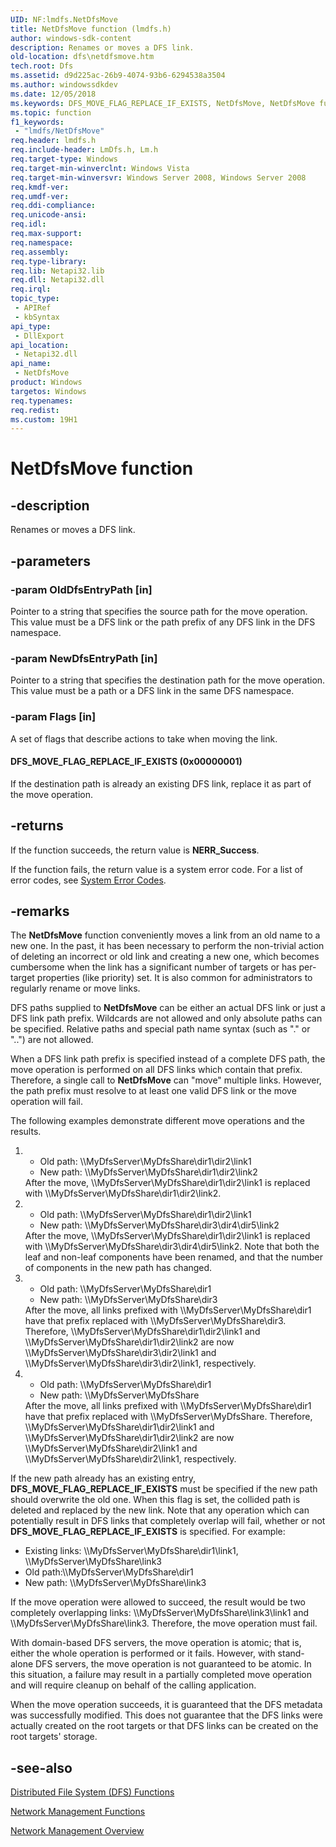 ```yaml
---
UID: NF:lmdfs.NetDfsMove
title: NetDfsMove function (lmdfs.h)
author: windows-sdk-content
description: Renames or moves a DFS link.
old-location: dfs\netdfsmove.htm
tech.root: Dfs
ms.assetid: d9d225ac-26b9-4074-93b6-6294538a3504
ms.author: windowssdkdev
ms.date: 12/05/2018
ms.keywords: DFS_MOVE_FLAG_REPLACE_IF_EXISTS, NetDfsMove, NetDfsMove function [Distributed File System], dfs.netdfsmove, fs.netdfsmove, lmdfs/NetDfsMove, netmgmt.netdfsmove
ms.topic: function
f1_keywords: 
 - "lmdfs/NetDfsMove"
req.header: lmdfs.h
req.include-header: LmDfs.h, Lm.h
req.target-type: Windows
req.target-min-winverclnt: Windows Vista
req.target-min-winversvr: Windows Server 2008, Windows Server 2008
req.kmdf-ver: 
req.umdf-ver: 
req.ddi-compliance: 
req.unicode-ansi: 
req.idl: 
req.max-support: 
req.namespace: 
req.assembly: 
req.type-library: 
req.lib: Netapi32.lib
req.dll: Netapi32.dll
req.irql: 
topic_type:
 - APIRef
 - kbSyntax
api_type:
 - DllExport
api_location:
 - Netapi32.dll
api_name:
 - NetDfsMove
product: Windows
targetos: Windows
req.typenames: 
req.redist: 
ms.custom: 19H1
---
```


# NetDfsMove function


## -description


Renames or moves a DFS link.


## -parameters




### -param OldDfsEntryPath [in]

Pointer to a string that specifies the source path for the move operation. This value must be a DFS link or 
     the path prefix of any DFS link in the DFS namespace.


### -param NewDfsEntryPath [in]

Pointer to a string that specifies the destination path for the move operation. This value must be a path or 
     a DFS link in the same DFS namespace.


### -param Flags [in]

A set of flags that describe actions to take when moving the link.



#### DFS_MOVE_FLAG_REPLACE_IF_EXISTS (0x00000001)

If the destination path is already an existing DFS link, replace it as part of the move operation.


## -returns



If the function succeeds, the return value is <b>NERR_Success</b>.

If the function fails, the return value is a system error code. For a list of error codes, see 
       <a href="https://docs.microsoft.com/windows/desktop/Debug/system-error-codes">System Error Codes</a>.




## -remarks



The <b>NetDfsMove</b> function conveniently moves a link from an 
     old name to a new one. In the past, it has been necessary to perform the non-trivial action of deleting an 
     incorrect or old link and creating a new one, which becomes cumbersome when the link has a significant number of 
     targets or has per-target properties (like priority) set. It is also common for administrators to regularly 
     rename or move links.

DFS paths supplied to <b>NetDfsMove</b> can be either an actual 
     DFS link or just a DFS link path prefix. Wildcards are not allowed and only absolute paths can be specified. 
     Relative paths and special path name syntax (such as "." or "..") are not allowed.

When a DFS link path prefix is specified instead of a complete DFS path, the move operation is performed on all 
     DFS links which contain that prefix. Therefore, a single call to 
     <b>NetDfsMove</b> can "move" multiple links. However, the path 
     prefix must resolve to at least one valid DFS link or the move operation will fail.

The following examples demonstrate different move operations and the results.

<ol>
<li>
<ul>
<li>Old path: \\MyDfsServer\MyDfsShare\dir1\dir2\link1</li>
<li>New path: \\MyDfsServer\MyDfsShare\dir1\dir2\link2</li>
</ul>
After the move, \\MyDfsServer\MyDfsShare\dir1\dir2\link1 is replaced with 
       \\MyDfsServer\MyDfsShare\dir1\dir2\link2.

</li>
<li>
<ul>
<li>Old path: \\MyDfsServer\MyDfsShare\dir1\dir2\link1</li>
<li>New path: \\MyDfsServer\MyDfsShare\dir3\dir4\dir5\link2</li>
</ul>
After the move, \\MyDfsServer\MyDfsShare\dir1\dir2\link1 is replaced with 
       \\MyDfsServer\MyDfsShare\dir3\dir4\dir5\link2. Note that both the leaf and non-leaf components 
       have been renamed, and that the number of components in the new path has changed.

</li>
<li>
<ul>
<li>Old path: \\MyDfsServer\MyDfsShare\dir1</li>
<li>New path: \\MyDfsServer\MyDfsShare\dir3</li>
</ul>
After the move, all links prefixed with \\MyDfsServer\MyDfsShare\dir1 have that prefix replaced 
       with \\MyDfsServer\MyDfsShare\dir3. Therefore, 
       \\MyDfsServer\MyDfsShare\dir1\dir2\link1 and \\MyDfsServer\MyDfsShare\dir1\dir2\link2 
       are now \\MyDfsServer\MyDfsShare\dir3\dir2\link1 and 
       \\MyDfsServer\MyDfsShare\dir3\dir2\link1, respectively.

</li>
<li>
<ul>
<li>Old path: \\MyDfsServer\MyDfsShare\dir1</li>
<li>New path: \\MyDfsServer\MyDfsShare</li>
</ul>
After the move, all links prefixed with \\MyDfsServer\MyDfsShare\dir1 have that prefix replaced 
       with \\MyDfsServer\MyDfsShare. Therefore, \\MyDfsServer\MyDfsShare\dir1\dir2\link1 
       and \\MyDfsServer\MyDfsShare\dir1\dir2\link2 are now 
       \\MyDfsServer\MyDfsShare\dir2\link1 and \\MyDfsServer\MyDfsShare\dir2\link1, 
       respectively.

</li>
</ol>
If the new path already has an existing entry, <b>DFS_MOVE_FLAG_REPLACE_IF_EXISTS</b> must 
     be specified if the new path should overwrite the old one. When this flag is set, the collided path is deleted 
     and replaced by the new link. Note that any operation which can potentially result in DFS links that completely 
     overlap will fail, whether or not <b>DFS_MOVE_FLAG_REPLACE_IF_EXISTS</b> is specified. For 
     example:

<ul>
<li>Existing links: \\MyDfsServer\MyDfsShare\dir1\link1, 
      \\MyDfsServer\MyDfsShare\link3</li>
<li>Old path:\\MyDfsServer\MyDfsShare\dir1</li>
<li>New path: \\MyDfsServer\MyDfsShare\link3</li>
</ul>
If the move operation were allowed to succeed, the result would be two completely overlapping links: 
     \\MyDfsServer\MyDfsShare\link3\link1 and \\MyDfsServer\MyDfsShare\link3. Therefore, the 
     move operation must fail.

With domain-based DFS servers, the move operation is atomic; that is, either the whole operation is performed 
     or it fails. However, with stand-alone DFS servers, the move operation is not guaranteed to be atomic. In this 
     situation, a failure may result in a partially completed move operation and will require cleanup on behalf of the 
     calling application.

When the move operation succeeds, it is guaranteed that the DFS metadata was successfully modified. This does 
     not guarantee that the DFS links were actually created on the root targets or that DFS links can be created on 
     the root targets' storage.




## -see-also




<a href="https://docs.microsoft.com/previous-versions/windows/desktop/dfs/distributed-file-system-dfs-functions">Distributed File System (DFS) Functions</a>



<a href="https://docs.microsoft.com/windows/desktop/NetMgmt/network-management-functions">Network Management Functions</a>



<a href="https://docs.microsoft.com/windows/desktop/NetMgmt/network-management">Network Management Overview</a>
 

 

